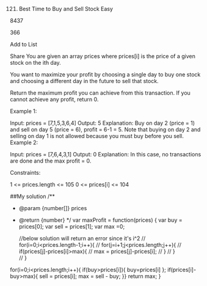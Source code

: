121. Best Time to Buy and Sell Stock
Easy

8437

366

Add to List

Share
You are given an array prices where prices[i] is the price of a given stock on the ith day.

You want to maximize your profit by choosing a single day to buy one stock and choosing a different day in the future to sell that stock.

Return the maximum profit you can achieve from this transaction. If you cannot achieve any profit, return 0.

 

Example 1:

Input: prices = [7,1,5,3,6,4]
Output: 5
Explanation: Buy on day 2 (price = 1) and sell on day 5 (price = 6), profit = 6-1 = 5.
Note that buying on day 2 and selling on day 1 is not allowed because you must buy before you sell.
Example 2:

Input: prices = [7,6,4,3,1]
Output: 0
Explanation: In this case, no transactions are done and the max profit = 0.
 

Constraints:

1 <= prices.length <= 105
0 <= prices[i] <= 104

##My solution
/**
 * @param {number[]} prices
 * @return {number}
 */
var maxProfit = function(prices) {
    var buy = prices[0];
    var sell = prices[1];
    var max =0;
    
    //below solution will return an error since it's i^2
    // for(i=0;i<prices.length-1;i++){
    //     for(j=i+1;j<prices.length;j++){
    //         if(prices[j]-prices[i]>max){
    //             max = prices[j]-prices[i];
    //         }
    //     }    
    // }
    
for(i=0;i<prices.length;i++){
if(buy>prices[i]){
    buy=prices[i] 
};
if(prices[i]-buy>max){
   sell = prices[i];
 max = sell - buy;
    }}
return max;
}